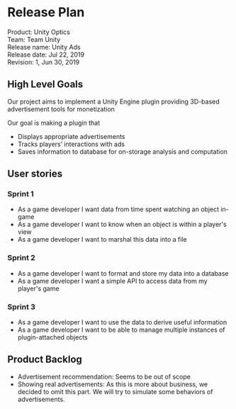 # Release Plan

Product: Unity Optics  
Team: Team Unity  
Release name: Unity Ads  
Release date: Jul 22, 2019  
Revision: 1, Jun 30, 2019  

## High Level Goals  

Our project aims to implement a Unity Engine plugin providing 3D-based advertisement tools for monetization  

Our goal is making a plugin that  

- Displays appropriate advertisements  
- Tracks players’ interactions with ads  
- Saves information to database for on-storage analysis and computation

## User stories  

### Sprint 1  

- As a game developer I want data from time spent watching an object in-game
- As a game developer I want to know when an object is within a player's view 
- As a game developer I want to marshal this data into a file

### Sprint 2  

- As a game developer I want to format and store my data into a database
- As a game developer I want a simple API to access data from my player's game

### Sprint 3  

- As a game developer I want to use the data to derive useful information
- As a game developer I want to be able to manage multiple instances of plugin-attached objects

## Product Backlog

- Advertisement recommendation: Seems to be out of scope  
- Showing real advertisements: As this is more about business, we decided to omit this part. We will try to simulate some behaviors of advertisements.